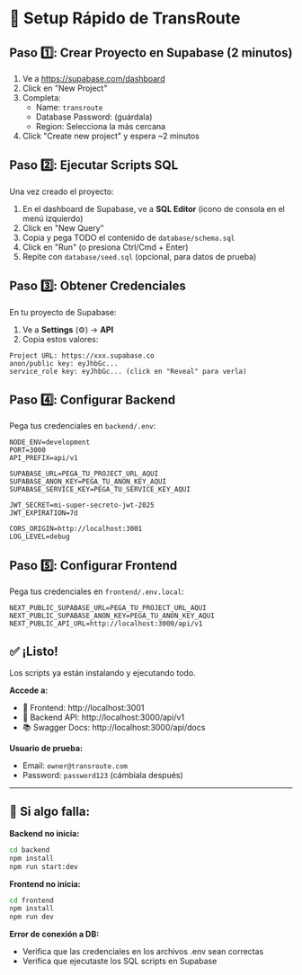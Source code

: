 # 🚀 Setup Rápido de TransRoute

## Paso 1️⃣: Crear Proyecto en Supabase (2 minutos)

1. Ve a https://supabase.com/dashboard
2. Click en "New Project"
3. Completa:
   - Name: `transroute`
   - Database Password: (guárdala)
   - Region: Selecciona la más cercana
4. Click "Create new project" y espera ~2 minutos

## Paso 2️⃣: Ejecutar Scripts SQL

Una vez creado el proyecto:

1. En el dashboard de Supabase, ve a **SQL Editor** (icono de consola en el menú izquierdo)
2. Click en "New Query"
3. Copia y pega TODO el contenido de `database/schema.sql`
4. Click en "Run" (o presiona Ctrl/Cmd + Enter)
5. Repite con `database/seed.sql` (opcional, para datos de prueba)

## Paso 3️⃣: Obtener Credenciales

En tu proyecto de Supabase:

1. Ve a **Settings** (⚙️) → **API**
2. Copia estos valores:

```
Project URL: https://xxx.supabase.co
anon/public key: eyJhbGc...
service_role key: eyJhbGc... (click en "Reveal" para verla)
```

## Paso 4️⃣: Configurar Backend

Pega tus credenciales en `backend/.env`:

```env
NODE_ENV=development
PORT=3000
API_PREFIX=api/v1

SUPABASE_URL=PEGA_TU_PROJECT_URL_AQUI
SUPABASE_ANON_KEY=PEGA_TU_ANON_KEY_AQUI
SUPABASE_SERVICE_KEY=PEGA_TU_SERVICE_KEY_AQUI

JWT_SECRET=mi-super-secreto-jwt-2025
JWT_EXPIRATION=7d

CORS_ORIGIN=http://localhost:3001
LOG_LEVEL=debug
```

## Paso 5️⃣: Configurar Frontend

Pega tus credenciales en `frontend/.env.local`:

```env
NEXT_PUBLIC_SUPABASE_URL=PEGA_TU_PROJECT_URL_AQUI
NEXT_PUBLIC_SUPABASE_ANON_KEY=PEGA_TU_ANON_KEY_AQUI
NEXT_PUBLIC_API_URL=http://localhost:3000/api/v1
```

## ✅ ¡Listo!

Los scripts ya están instalando y ejecutando todo. 

**Accede a:**
- 🎨 Frontend: http://localhost:3001
- 🔧 Backend API: http://localhost:3000/api/v1
- 📚 Swagger Docs: http://localhost:3000/api/docs

**Usuario de prueba:**
- Email: `owner@transroute.com`
- Password: `password123` (cámbiala después)

---

## 🔧 Si algo falla:

**Backend no inicia:**
```bash
cd backend
npm install
npm run start:dev
```

**Frontend no inicia:**
```bash
cd frontend
npm install
npm run dev
```

**Error de conexión a DB:**
- Verifica que las credenciales en los archivos .env sean correctas
- Verifica que ejecutaste los SQL scripts en Supabase

